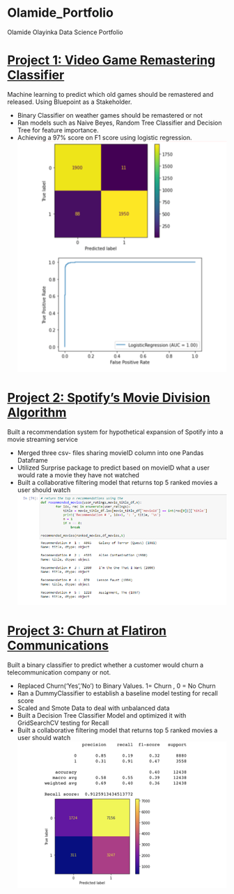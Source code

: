 # Olamide_Portfolio
Olamide Olayinka Data Science Portfolio 

# [Project 1: Video Game Remastering Classifier](https://github.com/olamide-h/Video-Game-Remastering-Classifier)
Machine learning to predict which old games should be remastered and released. Using Bluepoint as a Stakeholder.
- Binary Classifier on weather games should be remastered or not
- Ran models such as Naive Beyes, Random Tree Classifier and Decision Tree for feature importance.
- Achieving a 97% score on F1 score using logistic regression.
![](/images/VG_results.png)

# [Project 2: Spotify’s Movie Division Algorithm](https://github.com/DaraNadine/Project_4_RecSystems)
Built a recommendation system for hypothetical expansion of Spotify into a movie streaming service 
- Merged three csv- files sharing movieID column into one Pandas Dataframe
- Utilized Surprise package to predict based on movieID what a user would rate a movie they have not watched 
- Built a collaborative filtering model that returns top 5 ranked movies a user should watch 
![](/images/Reccomendations.png)

# [Project 3: Churn at Flatiron Communications](https://github.com/chris-helmerson/Cellular_Customer_Churn_Prediction)
Built a binary classifier to predict whether a customer would churn a telecommunication company or not. 
- Replaced Churn(‘Yes’,’No’) to Binary Values.  1= Churn , 0 = No Churn
- Ran a DummyClassifier to establish a baseline model testing for recall score
- Scaled and Smote Data to deal with unbalanced data
- Built a Decision Tree Classifier Model and optimized it with GridSearchCV testing for Recall
- Built a collaborative filtering model that returns top 5 ranked movies a user should watch 
![](/images/churn_results.png)
